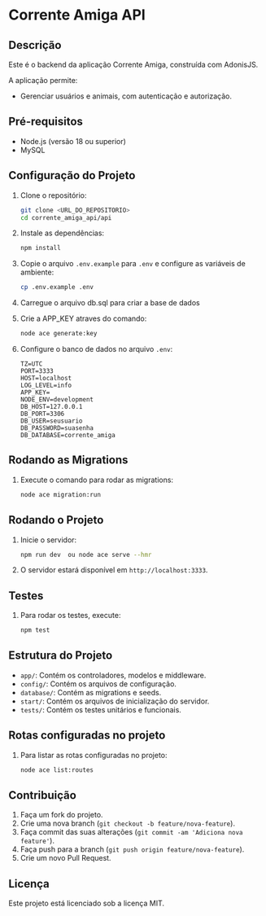 # Corrente Amiga API

## Descrição

Este é o backend da aplicação Corrente Amiga, construída com AdonisJS.
 
A aplicação permite: 
- Gerenciar usuários e animais, com autenticação e autorização.

## Pré-requisitos

- Node.js (versão 18 ou superior)
- MySQL

## Configuração do Projeto

1. Clone o repositório:

   ```sh
   git clone <URL_DO_REPOSITORIO>
   cd corrente_amiga_api/api
   ```

2. Instale as dependências:

   ```sh
   npm install
   ```

3. Copie o arquivo `.env.example` para `.env` e configure as variáveis de ambiente:

   ```sh
   cp .env.example .env
   ```

4. Carregue o arquivo db.sql para criar a base de dados

5. Crie a APP_KEY atraves do comando:

   ```sh
   node ace generate:key
   ```
   
6. Configure o banco de dados no arquivo `.env`:
   ```
   TZ=UTC
   PORT=3333
   HOST=localhost
   LOG_LEVEL=info
   APP_KEY=
   NODE_ENV=development
   DB_HOST=127.0.0.1
   DB_PORT=3306
   DB_USER=seusuario
   DB_PASSWORD=suasenha
   DB_DATABASE=corrente_amiga
   ```

## Rodando as Migrations

1. Execute o comando para rodar as migrations:
   ```sh
   node ace migration:run
   ```

## Rodando o Projeto

1. Inicie o servidor:

   ```sh
   npm run dev  ou node ace serve --hmr
   ```

2. O servidor estará disponível em `http://localhost:3333`.
   
## Testes

1. Para rodar os testes, execute:
   ```sh
   npm test
   ```

## Estrutura do Projeto

- `app/`: Contém os controladores, modelos e middleware.
- `config/`: Contém os arquivos de configuração.
- `database/`: Contém as migrations e seeds.
- `start/`: Contém os arquivos de inicialização do servidor.
- `tests/`: Contém os testes unitários e funcionais.

## Rotas configuradas no projeto

1. Para listar as rotas configuradas no projeto:
   ```sh
   node ace list:routes
   ```

## Contribuição

1. Faça um fork do projeto.
2. Crie uma nova branch (`git checkout -b feature/nova-feature`).
3. Faça commit das suas alterações (`git commit -am 'Adiciona nova feature'`).
4. Faça push para a branch (`git push origin feature/nova-feature`).
5. Crie um novo Pull Request.

## Licença

Este projeto está licenciado sob a licença MIT.
